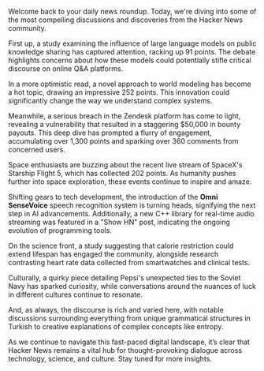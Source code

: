 Welcome back to your daily news roundup. Today, we're diving into some of the most compelling discussions and discoveries from the Hacker News community.

First up, a study examining the influence of large language models on public knowledge sharing has captured attention, racking up 91 points. The debate highlights concerns about how these models could potentially stifle critical discourse on online Q&A platforms.

In a more optimistic read, a novel approach to world modeling has become a hot topic, drawing an impressive 252 points. This innovation could significantly change the way we understand complex systems.

Meanwhile, a serious breach in the Zendesk platform has come to light, revealing a vulnerability that resulted in a staggering $50,000 in bounty payouts. This deep dive has prompted a flurry of engagement, accumulating over 1,300 points and sparking over 360 comments from concerned users.

Space enthusiasts are buzzing about the recent live stream of SpaceX's Starship Flight 5, which has collected 202 points. As humanity pushes further into space exploration, these events continue to inspire and amaze.

Shifting gears to tech development, the introduction of the **Omni SenseVoice** speech recognition system is turning heads, signifying the next step in AI advancements. Additionally, a new C++ library for real-time audio streaming was featured in a "Show HN" post, indicating the ongoing evolution of programming tools.

On the science front, a study suggesting that calorie restriction could extend lifespan has engaged the community, alongside research contrasting heart rate data collected from smartwatches and clinical tests.

Culturally, a quirky piece detailing Pepsi's unexpected ties to the Soviet Navy has sparked curiosity, while conversations around the nuances of luck in different cultures continue to resonate.

And, as always, the discourse is rich and varied here, with notable discussions surrounding everything from unique grammatical structures in Turkish to creative explanations of complex concepts like entropy.

As we continue to navigate this fast-paced digital landscape, it’s clear that Hacker News remains a vital hub for thought-provoking dialogue across technology, science, and culture. Stay tuned for more insights.
